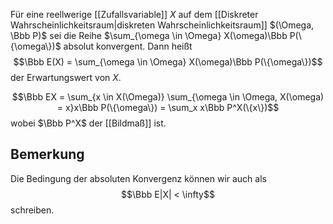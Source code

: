 Für eine reellwerige [[Zufallsvariable]] $X$ auf dem [[Diskreter Wahrscheinlichkeitsraum|diskreten Wahrscheinlichkeitsraum]] $(\Omega, \Bbb P)$ sei die Reihe $\sum_{\omega \in \Omega} X(\omega)\Bbb P(\{\omega\})$ absolut konvergent. Dann heißt 
$$\Bbb E(X) = \sum_{\omega \in \Omega} X(\omega)\Bbb P(\{\omega\})$$
der Erwartungswert von $X$.

$$\Bbb EX = \sum_{x \in X(\Omega)} \sum_{\omega \in \Omega, X(\omega) = x}x\Bbb P(\{\omega\}) = \sum_x x\Bbb P^X(\{x\})$$
wobei $\Bbb P^X$ der [[Bildmaß]] ist.

## Bemerkung
Die Bedingung der absoluten Konvergenz können wir auch als $$\Bbb E|X| < \infty$$ schreiben.